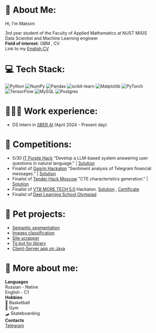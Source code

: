 # 💫 About Me:
Hi, I'm Maksim

3rd year student of the Faculty of Applied Mathematics at NUST MISIS<br> Data Scientist and Machine Learning engineer
<br>**Field of ​​interest:** GBM , CV
<br>Link to my [English CV](https://drive.google.com/file/d/1RBzwIXrKwFY2YFvgJRjxi2QYo1xxCYMY/view?usp=sharing) 


# 💻 Tech Stack:
![Python](https://img.shields.io/badge/python-3670A0?style=for-the-badge&logo=python&logoColor=ffdd54) ![NumPy](https://img.shields.io/badge/numpy-%23013243.svg?style=for-the-badge&logo=numpy&logoColor=white) ![Pandas](https://img.shields.io/badge/pandas-%23150458.svg?style=for-the-badge&logo=pandas&logoColor=white) ![scikit-learn](https://img.shields.io/badge/scikit--learn-%23F7931E.svg?style=for-the-badge&logo=scikit-learn&logoColor=white) ![Matplotlib](https://img.shields.io/badge/Matplotlib-%23ffffff.svg?style=for-the-badge&logo=Matplotlib&logoColor=black) ![PyTorch](https://img.shields.io/badge/PyTorch-%23EE4C2C.svg?style=for-the-badge&logo=PyTorch&logoColor=white) ![TensorFlow](https://img.shields.io/badge/TensorFlow-%23FF6F00.svg?style=for-the-badge&logo=TensorFlow&logoColor=white) ![MySQL](https://img.shields.io/badge/mysql-%2300000f.svg?style=for-the-badge&logo=mysql&logoColor=white) ![Postgres](https://img.shields.io/badge/postgres-%23316192.svg?style=for-the-badge&logo=postgresql&logoColor=white) 
# 👨🏼‍💻 Work experience:
* DS Intern in [SBER AI](https://ai.sber.ru/) (April 2024 - Present day)
# 🎯 Competitions:
* 5/30 [IT Purple Hack](https://geekbattle.online/events/it-purple-hack) "Develop a LLM-based system answering user questions in natural language." | [Solution](https://github.com/7aaassss/it-purple)
* Finalist of [Gagrin Hackaton](https://gagarinhack.ru/) “Sentiment analysis of Telegram financial messages.” | [Solution](https://github.com/maksimlitvinov39kg/MMM_gagarin_hack)
* Finalist of [Tender Hack Moscow](https://tenderhack.ru/msk) "CTE characteristics generation." | [Solution](https://github.com/Kin1599/TenderHack__MISIS-Ginseng-Strip/tree/master/ml-notebooks)
* Finalist of [VTB MORE.TECH 5.0](https://moretech.vtb.ru/) Hackaton. [Solution](https://github.com/dkshi/more-tech-miSUS) , [Certificate](https://drive.google.com/file/d/1Hp_GLbDBlZdsPxjp3KSBd_RA-Oy9bKdE/view?usp=sharing)
* Finalist of [Deel Learning School Olympiad](https://dls.samcs.ru/olympics)
  
# 🐇 Pet projects: 
* [Semantic segmentation](https://github.com/maksimlitvinov39kg/DS-ML-Projects/tree/main/Segmenatation)
* [Images classification](https://github.com/maksimlitvinov39kg/DS-ML-Projects/tree/main/Image%20Classification)
* [Site scrapper](https://github.com/maksimlitvinov39kg/sber_scrapper)
* [Tg bot for library](https://github.com/maksimlitvinov39kg/tgbot/tree/main)
* [Client-Server app on Java](https://github.com/maksimlitvinov39kg/courseprog)

# 👀 More about me:
**Languages**
  <br>Russian - Native
  <br>English - C1
  <br>
  **Hobbies**
  <br> 🏀 Basketball
  <br> 💪 Gym
  <br> 🛹 Skateboarding
  <br>
  **Contacts** 
  <br> [Telegram](https://t.me/ykmaksim)
  
